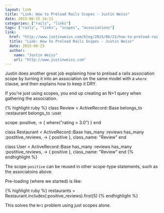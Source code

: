 ```yaml
---
layout: link
title: "Link: How to Preload Rails Scopes - Justin Weiss"
date: 2015-06-25 14:11
categories: ["rails", "links"]
tags: ["rails", "links", "scopes", "associations"]
link:
  href: "http://www.justinweiss.com/blog/2015/06/23/how-to-preload-rails-scopes/"
  title: "Link: How to Preload Rails Scopes - Justin Weiss"
  date: 2015-06-23
  author:
    name: "Justin Weiss"
    url: "http://www.justinweiss.com"
---
```


Justin does another great job explaining how to preload a rails association scope
by turning it into an association on the same model with a `where`
clause, and then explains how to keep it DRY.

If you're just using scopes, you end up creating an N+1 query when
gathering the association.


{% highlight ruby %}
class Review < ActiveRecord::Base
  belongs_to :restaurant
  belongs_to :user

  scope :positive, -> { where("rating > 3.0") }
end

class Restaurant < ActiveRecord::Base
  has_many :reviews
  has_many :postitive_reviews, -> { positive }, class_name: "Review"
end

class User < ActiveRecord::Base
  has_many :reviews
  has_many :postitive_reviews, -> { positive }, class_name: "Review"
end
{% endhighlight %}

The scope `positive` can be reused in other scope-type statements,
such as the associatoins above.

Pre-loading (where we started) is like:


{% highlight ruby %}
restaurants = Restaurant.includes(:positive_reviews).first(5)
{% endhighlight %}

This solves the `N+1` problem using just scopes alone.
